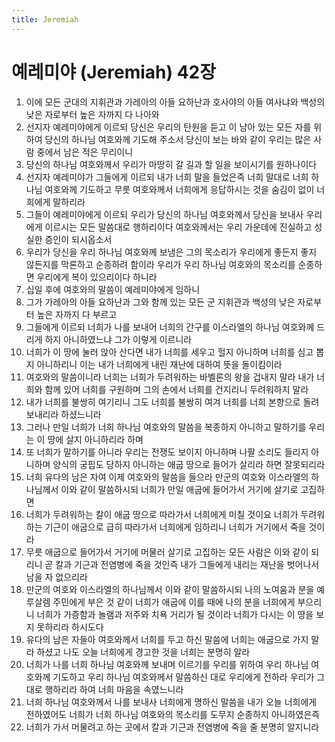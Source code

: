 ```yaml
---
title: Jeremiah
---
```


# 예레미야 (Jeremiah) 42장
1. 이에 모든 군대의 지휘관과 가레아의 아들 요하난과 호사야의 아들 여사냐와 백성의 낮은 자로부터 높은 자까지 다 나아와
1. 선지자 예레미야에게 이르되 당신은 우리의 탄원을 듣고 이 남아 있는 모든 자를 위하여 당신의 하나님 여호와께 기도해 주소서 당신이 보는 바와 같이 우리는 많은 사람 중에서 남은 적은 무리이니
1. 당신의 하나님 여호와께서 우리가 마땅히 갈 길과 할 일을 보이시기를 원하나이다
1. 선지자 예레미야가 그들에게 이르되 내가 너희 말을 들었은즉 너희 말대로 너희 하나님 여호와께 기도하고 무릇 여호와께서 너희에게 응답하시는 것을 숨김이 없이 너희에게 말하리라
1. 그들이 예레미야에게 이르되 우리가 당신의 하나님 여호와께서 당신을 보내사 우리에게 이르시는 모든 말씀대로 행하리이다 여호와께서는 우리 가운데에 진실하고 성실한 증인이 되시옵소서
1. 우리가 당신을 우리 하나님 여호와께 보냄은 그의 목소리가 우리에게 좋든지 좋지 않든지를 막론하고 순종하려 함이라 우리가 우리 하나님 여호와의 목소리를 순종하면 우리에게 복이 있으리이다 하니라
1. 십일 후에 여호와의 말씀이 예레미야에게 임하니
1. 그가 가레아의 아들 요하난과 그와 함께 있는 모든 군 지휘관과 백성의 낮은 자로부터 높은 자까지 다 부르고
1. 그들에게 이르되 너희가 나를 보내어 너희의 간구를 이스라엘의 하나님 여호와께 드리게 하지 아니하였느냐 그가 이렇게 이르니라
1. 너희가 이 땅에 눌러 앉아 산다면 내가 너희를 세우고 헐지 아니하며 너희를 심고 뽑지 아니하리니 이는 내가 너희에게 내린 재난에 대하여 뜻을 돌이킴이라
1. 여호와의 말씀이니라 너희는 너희가 두려워하는 바벨론의 왕을 겁내지 말라 내가 너희와 함께 있어 너희를 구원하며 그의 손에서 너희를 건지리니 두려워하지 말라
1. 내가 너희를 불쌍히 여기리니 그도 너희를 불쌍히 여겨 너희를 너희 본향으로 돌려보내리라 하셨느니라
1. 그러나 만일 너희가 너희 하나님 여호와의 말씀을 복종하지 아니하고 말하기를 우리는 이 땅에 살지 아니하리라 하며
1. 또 너희가 말하기를 아니라 우리는 전쟁도 보이지 아니하며 나팔 소리도 들리지 아니하며 양식의 궁핍도 당하지 아니하는 애굽 땅으로 들어가 살리라 하면 잘못되리라
1. 너희 유다의 남은 자여 이제 여호와의 말씀을 들으라 만군의 여호와 이스라엘의 하나님께서 이와 같이 말씀하시되 너희가 만일 애굽에 들어가서 거기에 살기로 고집하면
1. 너희가 두려워하는 칼이 애굽 땅으로 따라가서 너희에게 미칠 것이요 너희가 두려워하는 기근이 애굽으로 급히 따라가서 너희에게 임하리니 너희가 거기에서 죽을 것이라
1. 무릇 애굽으로 들어가서 거기에 머물러 살기로 고집하는 모든 사람은 이와 같이 되리니 곧 칼과 기근과 전염병에 죽을 것인즉 내가 그들에게 내리는 재난을 벗어나서 남을 자 없으리라
1. 만군의 여호와 이스라엘의 하나님께서 이와 같이 말씀하시되 나의 노여움과 분을 예루살렘 주민에게 부은 것 같이 너희가 애굽에 이를 때에 나의 분을 너희에게 부으리니 너희가 가증함과 놀램과 저주와 치욕 거리가 될 것이라 너희가 다시는 이 땅을 보지 못하리라 하시도다
1. 유다의 남은 자들아 여호와께서 너희를 두고 하신 말씀에 너희는 애굽으로 가지 말라 하셨고 나도 오늘 너희에게 경고한 것을 너희는 분명히 알라
1. 너희가 나를 너희 하나님 여호와께 보내며 이르기를 우리를 위하여 우리 하나님 여호와께 기도하고 우리 하나님 여호와께서 말씀하신 대로 우리에게 전하라 우리가 그대로 행하리라 하여 너희 마음을 속였느니라
1. 너희 하나님 여호와께서 나를 보내사 너희에게 명하신 말씀을 내가 오늘 너희에게 전하였어도 너희가 너희 하나님 여호와의 목소리를 도무지 순종하지 아니하였은즉
1. 너희가 가서 머물려고 하는 곳에서 칼과 기근과 전염병에 죽을 줄 분명히 알지니라
